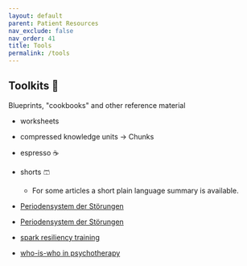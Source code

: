 ```yaml
---
layout: default
parent: Patient Resources
nav_exclude: false
nav_order: 41
title: Tools
permalink: /tools
---
```


## Toolkits 🔖 
Blueprints, "cookbooks" and other reference material
- worksheets

- compressed knowledge units → Chunks
- espresso ☕️
- shorts 🩳
	- For some articles a short plain language summary is available.
- [Periodensystem der Störungen](pds.md)
- [Periodensystem der Störungen](/tools/who-is-who)

- [spark resiliency training](/tools/spark-mental-health/)
- [who-is-who in psychotherapy](/tools/who-is-who/)